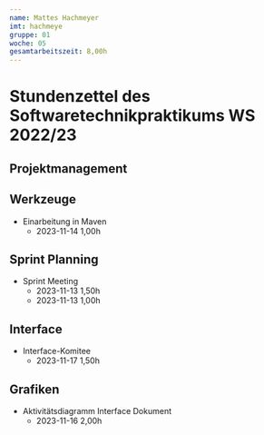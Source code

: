 ```yaml
---
name: Mattes Hachmeyer
imt: hachmeye
gruppe: 01
woche: 05
gesamtarbeitszeit: 8,00h
---
```


<!--
Jeder Eintrag stellt eine gesonderte Tätigkeit dar und ist als (Listen-)Stichpunkt unter der korrekten Kategorie einzuordnen.
Dieser ist mit dem Datum (im ISO Format) und der Dauer (in Stunden und Minuten) zu versehen (als sub-Listenstichpunkt).
Sollte sich die Arbeit an diesem Eintrag über mehrere Tage erstrecken, so können mehrere Unterpunkte genutzt werden.
Zum Beispiel:

## Dokumentation
- Vorbereitung des Testdokuments
  - 2022-10-12 2,00h
  - 2022-10-13 0,15h

Die Summe aller Stunden wird oben unter `gesamtarbeitszeit` im selben Format eingetragen (also z.B. 14,45h).

Die Datei wird wie folgt benannt: `stundenzettel_<woche (mit führender 0, falls einstellig>_<IMT Kürzel>.md`,
also zum Beispiel: `stundenzettel_01_maxm.md` oder `stundenzettel_10_maxm.md`.
-->

# Stundenzettel des Softwaretechnikpraktikums WS 2022/23

## Projektmanagement

## Werkzeuge
- Einarbeitung in Maven
  - 2023-11-14 1,00h


## Sprint Planning
- Sprint Meeting
  - 2023-11-13 1,50h
  - 2023-11-13 1,00h

## Interface
- Interface-Komitee
  - 2023-11-17 1,50h

## Grafiken
- Aktivitätsdiagramm Interface Dokument
  - 2023-11-16 2,00h

